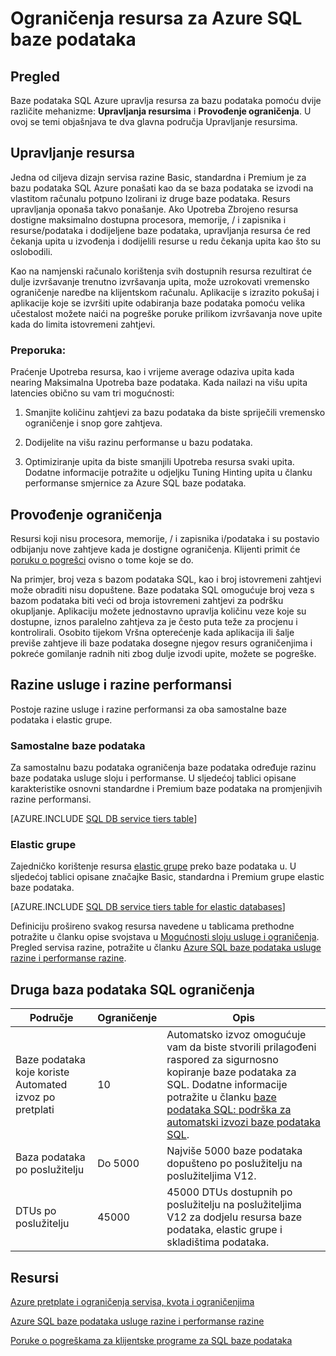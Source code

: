 <properties
    pageTitle="Ograničenja resursa za baze podataka Azure SQL"
    description="Ova stranica opisuje neke uobičajene ograničenja resursa za bazu podataka SQL Azure."
    services="sql-database"
    documentationCenter="na"
    authors="CarlRabeler"
    manager="jhubbard"
    editor="monicar" />


<tags
    ms.service="sql-database"
    ms.devlang="na"
    ms.topic="article"
    ms.tgt_pltfrm="na"
    ms.workload="data-management"
    ms.date="10/13/2016"
    ms.author="carlrab" />


# <a name="azure-sql-database-resource-limits"></a>Ograničenja resursa za Azure SQL baze podataka

## <a name="overview"></a>Pregled

Baze podataka SQL Azure upravlja resursa za bazu podataka pomoću dvije različite mehanizme: **Upravljanja resursima** i **Provođenje ograničenja**. U ovoj se temi objašnjava te dva glavna područja Upravljanje resursima.

## <a name="resource-governance"></a>Upravljanje resursa
Jedna od ciljeva dizajn servisa razine Basic, standardna i Premium je za bazu podataka SQL Azure ponašati kao da se baza podataka se izvodi na vlastitom računalu potpuno Izolirani iz druge baze podataka. Resurs upravljanja oponaša takvo ponašanje. Ako Upotreba Zbrojeno resursa dostigne maksimalno dostupna procesora, memorije, / i zapisnika i resurse/podataka i dodijeljene baze podataka, upravljanja resursa će red čekanja upita u izvođenja i dodijelili resurse u redu čekanja upita kao što su oslobodili.

Kao na namjenski računalo korištenja svih dostupnih resursa rezultirat će dulje izvršavanje trenutno izvršavanja upita, može uzrokovati vremensko ograničenje naredbe na klijentskom računalu. Aplikacije s izrazito pokušaj i aplikacije koje se izvršiti upite odabiranja baze podataka pomoću velika učestalost možete naići na pogreške poruke prilikom izvršavanja nove upite kada do limita istovremeni zahtjevi.

### <a name="recommendations"></a>Preporuka:
Praćenje Upotreba resursa, kao i vrijeme average odaziva upita kada nearing Maksimalna Upotreba baze podataka. Kada nailazi na višu upita latencies obično su vam tri mogućnosti:

1.  Smanjite količinu zahtjevi za bazu podataka da biste spriječili vremensko ograničenje i snop gore zahtjeva.

2.  Dodijelite na višu razinu performanse u bazu podataka.

3.  Optimiziranje upita da biste smanjili Upotreba resursa svaki upita. Dodatne informacije potražite u odjeljku Tuning Hinting upita u članku performanse smjernice za Azure SQL baze podataka.

## <a name="enforcement-of-limits"></a>Provođenje ograničenja
Resursi koji nisu procesora, memorije, / i zapisnika i/podataka i su postavio odbijanju nove zahtjeve kada je dostigne ograničenja. Klijenti primit će [poruku o pogrešci](sql-database-develop-error-messages.md) ovisno o tome koje se do.

Na primjer, broj veza s bazom podataka SQL, kao i broj istovremeni zahtjevi može obraditi nisu dopuštene. Baze podataka SQL omogućuje broj veza s bazom podataka biti veći od broja istovremeni zahtjevi za podršku okupljanje. Aplikaciju možete jednostavno upravlja količinu veze koje su dostupne, iznos paralelno zahtjeva za je često puta teže za procjenu i kontrolirali. Osobito tijekom Vršna opterećenje kada aplikacija ili šalje previše zahtjeve ili baze podataka dosegne njegov resurs ograničenjima i pokreće gomilanje radnih niti zbog dulje izvodi upite, možete se pogreške.

## <a name="service-tiers-and-performance-levels"></a>Razine usluge i razine performansi

Postoje razine usluge i razine performansi za oba samostalne baze podataka i elastic grupe.

### <a name="standalone-databases"></a>Samostalne baze podataka

Za samostalnu bazu podataka ograničenja baze podataka određuje razinu baze podataka usluge sloju i performanse. U sljedećoj tablici opisane karakteristike osnovni standardne i Premium baze podataka na promjenjivih razine performansi.

[AZURE.INCLUDE [SQL DB service tiers table](../../includes/sql-database-service-tiers-table.md)]

### <a name="elastic-pools"></a>Elastic grupe

Zajedničko korištenje resursa [elastic grupe](sql-database-elastic-pool.md) preko baze podataka u. U sljedećoj tablici opisane značajke Basic, standardna i Premium grupe elastic baze podataka.

[AZURE.INCLUDE [SQL DB service tiers table for elastic databases](../../includes/sql-database-service-tiers-table-elastic-db-pools.md)]

Definiciju prošireno svakog resursa navedene u tablicama prethodne potražite u članku opise svojstava u [Mogućnosti sloju usluge i ograničenja](sql-database-performance-guidance.md#service-tier-capabilities-and-limits). Pregled servisa razine, potražite u članku [Azure SQL baze podataka usluge razine i performanse razine](sql-database-service-tiers.md).

## <a name="other-sql-database-limits"></a>Druga baza podataka SQL ograničenja

| Područje | Ograničenje | Opis |
|---|---|---|
| Baze podataka koje koriste Automated izvoz po pretplati | 10 | Automatsko izvoz omogućuje vam da biste stvorili prilagođeni raspored za sigurnosno kopiranje baze podataka za SQL. Dodatne informacije potražite u članku [baze podataka SQL: podrška za automatski izvozi baze podataka SQL](http://weblogs.asp.net/scottgu/windows-azure-july-updates-sql-database-traffic-manager-autoscale-virtual-machines).|
| Baza podataka po poslužitelju | Do 5000 | Najviše 5000 baze podataka dopušteno po poslužitelju na poslužiteljima V12. |  
| DTUs po poslužitelju | 45000 | 45000 DTUs dostupnih po poslužitelju na poslužiteljima V12 za dodjelu resursa baze podataka, elastic grupe i skladištima podataka. |



## <a name="resources"></a>Resursi

[Azure pretplate i ograničenja servisa, kvota i ograničenjima](../azure-subscription-service-limits.md)

[Azure SQL baze podataka usluge razine i performanse razine](sql-database-service-tiers.md)

[Poruke o pogreškama za klijentske programe za SQL baze podataka](sql-database-develop-error-messages.md)
